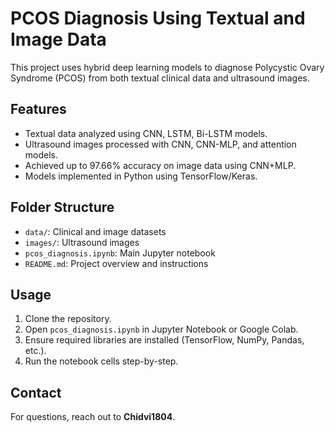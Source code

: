 # PCOS Diagnosis Using Textual and Image Data

This project uses hybrid deep learning models to diagnose Polycystic Ovary Syndrome (PCOS) from both textual clinical data and ultrasound images.

## Features

- Textual data analyzed using CNN, LSTM, Bi-LSTM models.
- Ultrasound images processed with CNN, CNN-MLP, and attention models.
- Achieved up to 97.66% accuracy on image data using CNN+MLP.
- Models implemented in Python using TensorFlow/Keras.

## Folder Structure

- `data/`: Clinical and image datasets
- `images/`: Ultrasound images
- `pcos_diagnosis.ipynb`: Main Jupyter notebook
- `README.md`: Project overview and instructions

## Usage

1. Clone the repository.
2. Open `pcos_diagnosis.ipynb` in Jupyter Notebook or Google Colab.
3. Ensure required libraries are installed (TensorFlow, NumPy, Pandas, etc.).
4. Run the notebook cells step-by-step.

## Contact

For questions, reach out to **Chidvi1804**.

